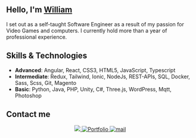 ## Hello, I'm [William](https://gitchaoslord.github.io/)

I set out as a self-taught Software Engineer as a result of my passion for Video Games and computers. I currently hold more than a year of professional experience.


## Skills & Technologies
- **Advanced**: Angular, React, CSS3, HTML5, JavaScript, Typescript
- **Intermediate**: Redux, Tailwind,  Ionic, NodeJs, REST-APIs, SQL, Docker, Sass, Scss, Git, Magento
- **Basic**: Python, Java, PHP, Unity, C\#, Three.js, WordPress, Mqtt, Photoshop

## Contact me

<p align="center">
  <a href="https://www.linkedin.com/in/john-kotronakis/">
    <img src="https://img.shields.io/badge/linkedin-%230077B5.svg?&style=for-the-badge&logo=linkedin&logoColor=white">
   </a>
  <a href="https://gitchaoslord.github.io/">
    <img alt="Portfolio" title="Portfolio" src="https://img.shields.io/badge/Portfolio-crimson?style=for-the-badge"/>
  </a>
  <a href="mailto:williamkotronakis@gmail.com">
    <img alt="mail" title="Gmail" src="https://img.shields.io/badge/Gmail-williamkotronakis-red?style=for-the-badge" />
  </a>
</p>

<!--
**gitChaoslord/gitchaoslord** is a ✨ _special_ ✨ repository because its `README.md` (this file) appears on your GitHub profile.

Here are some ideas to get you started:

- 🔭 I’m currently working on ...
- 🌱 I’m currently learning ...
- 👯 I’m looking to collaborate on ...
- 🤔 I’m looking for help with ...
- 💬 Ask me about ...
- 📫 How to reach me: ...
- 😄 Pronouns: ...
- ⚡ Fun fact: ...
-->
